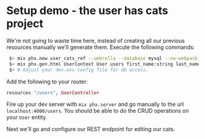 # Setup demo - the user has cats project

We're not going to waste time here, instead of creating all our previous resources manually we'll generate them. Execute the following commands:

```bash
 $> mix phx.new user_cats_ref --umbrella --database mysql --no-webpack
 $> mix phx.gen.html UserContext User users first_name:string last_name:string date_of_birth:date
 $> # Adjust your dev.exs config file for db access.
```

Add the following to your router:

```elixir
resources "/users", UserController
```

Fire up your dev server with `mix phx.server` and go manually to the url `localhost:4000/users`. You should be able to do the CRUD operations on your `User` entity.

Next we'll go and configure our REST endpoint for editing our cats.
